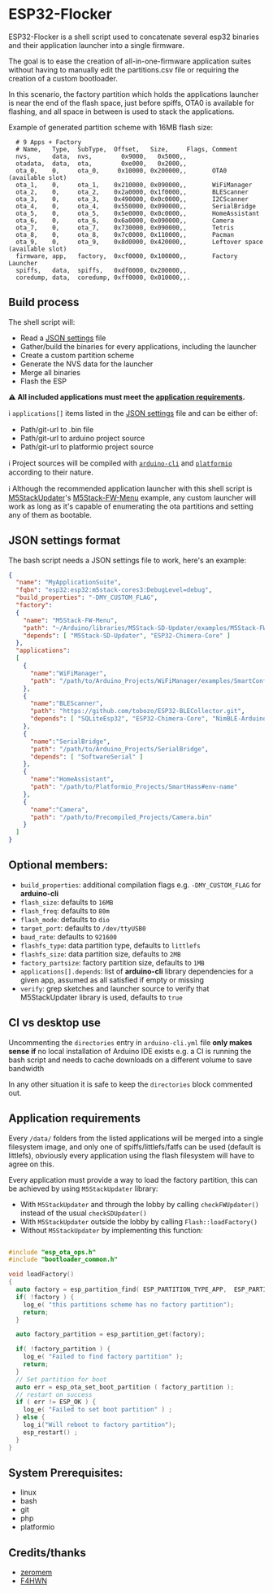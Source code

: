 # ESP32-Flocker

ESP32-Flocker is a shell script used to concatenate several esp32 binaries and their application launcher into a single firmware.

The goal is to ease the creation of all-in-one-firmware application suites without having to manually edit the partitions.csv file
or requiring the creation of a custom bootloader.

In this scenario, the factory partition which holds the applications launcher is near the end of the flash space, just before
spiffs, OTA0 is available for flashing, and all space in between is used to stack the applications.

Example of generated partition scheme with 16MB flash size:

```csv
  # 9 Apps + Factory
  # Name,   Type,  SubType,  Offset,   Size,     Flags, Comment
  nvs,      data,  nvs,        0x9000,   0x5000,,
  otadata,  data,  ota,        0xe000,   0x2000,,
  ota_0,    0,     ota_0,     0x10000, 0x200000,,       OTA0 (available slot)
  ota_1,    0,     ota_1,    0x210000, 0x090000,,       WiFiManager
  ota_2,    0,     ota_2,    0x2a0000, 0x1f0000,,       BLEScanner
  ota_3,    0,     ota_3,    0x490000, 0x0c0000,,       I2CScanner
  ota_4,    0,     ota_4,    0x550000, 0x090000,,       SerialBridge
  ota_5,    0,     ota_5,    0x5e0000, 0x0c0000,,       HomeAssistant
  ota_6,    0,     ota_6,    0x6a0000, 0x090000,,       Camera
  ota_7,    0,     ota_7,    0x730000, 0x090000,,       Tetris
  ota_8,    0,     ota_8,    0x7c0000, 0x110000,,       Pacman
  ota_9,    0,     ota_9,    0x8d0000, 0x420000,,       Leftover space (available slot)
  firmware, app,   factory,  0xcf0000, 0x100000,,       Factory Launcher
  spiffs,   data,  spiffs,   0xdf0000, 0x200000,,
  coredump, data,  coredump, 0xff0000, 0x010000,,.
```

## Build process

The shell script will:

- Read a [JSON settings](#json-settings-format) file
- Gather/build the binaries for every applications, including the launcher
- Create a custom partition scheme
- Generate the NVS data for the launcher
- Merge all binaries
- Flash the ESP

**⚠️ All included applications must meet the [application requirements](#application-requirements).**

ℹ️ `applications[]` items listed in the [JSON settings](#json-settings-format) file and can be either of:

  - Path/git-url to .bin file
  - Path/git-url to arduino project source
  - Path/git-url to platformio project source

ℹ️ Project sources will be compiled with [`arduino-cli`](https://github.com/arduino/arduino-cli) and [`platformio`](https://github.com/platformio/platformio-core) according to their nature.

ℹ️ Although the recommended application launcher with this shell script is [M5StackUpdater](https://github.com/tobozo/M5Stack-SD-Updater)'s [M5Stack-FW-Menu](https://github.com/tobozo/M5Stack-SD-Updater/tree/master/examples/M5Stack-FW-Menu) example, any
custom launcher will work as long as it's capable of enumerating the ota partitions and setting any of them as bootable.


## JSON settings format

The bash script needs a JSON settings file to work, here's an example:

```json
{
  "name": "MyApplicationSuite",
  "fqbn": "esp32:esp32:m5stack-cores3:DebugLevel=debug",
  "build_properties": "-DMY_CUSTOM_FLAG",
  "factory":
  {
    "name": "M5Stack-FW-Menu",
    "path": "~/Arduino/libraries/M5Stack-SD-Updater/examples/M5Stack-FW-Menu",
    "depends": [ "M5Stack-SD-Updater", "ESP32-Chimera-Core" ]
  },
  "applications":
  [
    {
      "name":"WiFiManager",
      "path": "/path/to/Arduino_Projects/WiFiManager/examples/SmartConfig"
    },
    {
      "name":"BLEScanner",
      "path": "https://github.com/tobozo/ESP32-BLECollector.git",
      "depends": [ "SQLiteEsp32", "ESP32-Chimera-Core", "NimBLE-Arduino" ]
    },
    {
      "name":"SerialBridge",
      "path": "/path/to/Arduino_Projects/SerialBridge",
      "depends": [ "SoftwareSerial" ]
    },
    {
      "name":"HomeAssistant",
      "path": "/path/to/Platformio_Projects/SmartHass#env-name"
    },
    {
      "name":"Camera",
      "path": "/path/to/Precompiled_Projects/Camera.bin"
    }
  ]
}
```

## Optional members:

  - `build_properties`: additional compilation flags e.g. `-DMY_CUSTOM_FLAG` for **arduino-cli**
  - `flash_size`: defaults to `16MB`
  - `flash_freq`: defaults to `80m`
  - `flash_mode`: defaults to `dio`
  - `target_port`: defaults to `/dev/ttyUSB0`
  - `baud_rate`: defaults to `921600`
  - `flashfs_type`: data partition type, defaults to `littlefs`
  - `flashfs_size`: data partition size, defaults to `2MB`
  - `factory_partsize`: factory partition size, defaults to `1MB`
  - `applications[].depends`: list of **arduino-cli** library dependencies for a given app, assumed as all satisfied if empty or missing
  - `verify`: grep sketches and launcher source to verify that M5StackUpdater library is used, defaults to `true`



## CI vs desktop use

Uncommenting the `directories` entry in `arduino-cli.yml` file **only makes sense if** no local installation of Arduino IDE exists
e.g. a CI is running the bash script and needs to cache downloads on a different volume to save bandwidth

In any other situation it is safe to keep the `directories` block commented out.


## Application requirements

Every `/data/` folders from the listed applications will be merged into a single filesystem image, and only one of spiffs/littlefs/fatfs
can be used (default is littlefs), obviously every application using the flash filesystem will have to agree on this.

Every application must provide a way to load the factory partition, this can be achieved by using `M5StackUpdater` library:

- With `M5StackUpdater` and through the lobby by calling `checkFWUpdater()` instead of the usual `checkSDUpdater()`
- With `M5StackUpdater` outside the lobby by calling `Flash::loadFactory()`
- Without `M5StackUpdater` by implementing this function:


```cpp

#include "esp_ota_ops.h"
#include "bootloader_common.h"

void loadFactory()
{
  auto factory = esp_partition_find( ESP_PARTITION_TYPE_APP,  ESP_PARTITION_SUBTYPE_APP_FACTORY, NULL );
  if( !factory ) {
    log_e( "this partitions scheme has no factory partition");
    return;
  }

  auto factory_partition = esp_partition_get(factory);

  if( !factory_partition ) {
    log_e( "Failed to find factory partition" );
    return;
  }
  // Set partition for boot
  auto err = esp_ota_set_boot_partition ( factory_partition );
  // restart on success
  if ( err != ESP_OK ) {
    log_e( "Failed to set boot partition" ) ;
  } else {
    log_i("Will reboot to factory partition");
    esp_restart() ;
  }
}
```



## System Prerequisites:

  - linux
  - bash
  - git
  - php
  - platformio


## Credits/thanks

  - [zeromem](https://twitter.com/zeromem0)
  - [F4HWN](https://github.com/armel)
